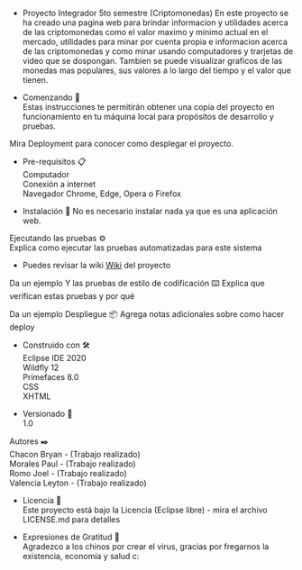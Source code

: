 * Proyecto Integrador 5to semestre (Criptomonedas)
En este proyecto se ha creado una pagina web para brindar informacion
y utilidades acerca de las criptomonedas como el valor maximo y minimo actual en el mercado,
utilidades para minar por cuenta propia e informacion acerca de las criptomonedas y como minar
usando computadores y trarjetas de video que se dospongan. Tambien se puede visualizar graficos de las monedas
mas populares, sus valores a lo largo del tiempo y el valor que tienen.

* Comenzando 🚀 </br>
Estas instrucciones te permitirán obtener una copia del proyecto en funcionamiento en tu máquina local para propósitos de desarrollo y pruebas.

Mira Deployment para conocer como desplegar el proyecto.

* Pre-requisitos 📋</br>
Computador</br>
Conexión a internet</br>
Navegador Chrome, Edge, Opera o Firefox

* Instalación 🔧
No es necesario instalar nada ya que es una aplicación web.

Ejecutando las pruebas ⚙️</br>
Explica como ejecutar las pruebas automatizadas para este sistema

* Puedes revisar la wiki [Wiki](https://github.com/bstevechc/Proyecto-Integrador-5to/wiki) del proyecto

Da un ejemplo
Y las pruebas de estilo de codificación ⌨️
Explica que verifican estas pruebas y por qué

Da un ejemplo
Despliegue 📦
Agrega notas adicionales sobre como hacer deploy

* Construido con 🛠️</br>
Eclipse IDE 2020</br>
Wildfly 12</br>
Primefaces 8.0</br>
CSS</br>
XHTML</br>

* Versionado 📌</br>
1.0

Autores ✒️</br>
Chacon Bryan - (Trabajo realizado)</br>
Morales Paul - (Trabajo realizado)</br>
Romo Joel - (Trabajo realizado)</br>
Valencia Leyton - (Trabajo realizado)</br>

* Licencia 📄</br>
Este proyecto está bajo la Licencia (Eclipse libre) - mira el archivo LICENSE.md para detalles

* Expresiones de Gratitud 🎁</br>
Agradezco a los chinos por crear el virus, gracias por fregarnos la existencia, economía y salud c:
